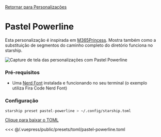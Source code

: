 [Retornar para Personalizações](./README.md#pastel-powerline)

# Pastel Powerline

Esta personalização é inspirada em [M365Princess](https://github.com/JanDeDobbeleer/oh-my-posh/blob/main/themes/M365Princess.omp.json). Mostra também como a substituição de segmentos do caminho completo do diretório funciona no starship.

![Capture de tela das personalizações com Pastel Powerline](/presets/img/pastel-powerline.png)

### Pré-requisitos

- Uma [Nerd Font](https://www.nerdfonts.com/) instalada e funcionando no seu terminal (o exemplo utiliza Fira Code Nerd Font)

### Configuração

```sh
starship preset pastel-powerline > ~/.config/starship.toml
```

[Clique para baixar o TOML](/presets/toml/pastel-powerline.toml)

<<< @/.vuepress/public/presets/toml/pastel-powerline.toml
